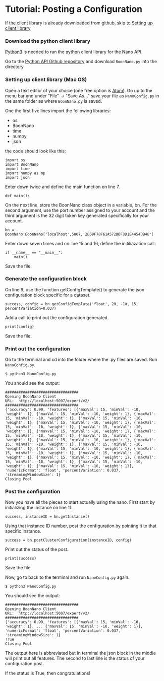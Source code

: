 # Tutorial: Posting a Configuration

If the client library is already downloaded from github, skip to [Setting up client library](#setup)

### Download the python client library
[Python3](https://programwithus.com/learn-to-code/install-python3-mac/) is needed to run the python client library for the Nano API.

Go to the [Python API Github repository](github.com) and download `BoonNano.py` into the directory

### Setting up client library (Mac OS)
Open a text editor of your choice (one free option is [Atom](https://atom.io/)). Go up to the menu bar and under "File" -> "Save As..." save your file as `NanoConfig.py` in the same folder as where `BoonNano.py` is saved.

One the first five lines import the following libraries:
- os
- BoonNano
- time
- numpy
- json

the code should look like this:
```
import os
import BoonNano
import time
import numpy as np
import json
```

Enter down twice and define the main function on line 7.
```
def main():
```

On the next line, store the BoonNano class object in a variable, bn. For the second argument, use the port number assigned to your account and the third argument is the 32 digit token key generated specifically for your account.
```
bn = BoonNano.BoonNano('localhost',5007,'2B69F78F61A572DBF8D1E44548B48')
```
Enter down seven times and on line 15 and 16, define the initiliazation call:
```
if __name__ == "__main__":
    main()
```

Save the file.


### Generate the configuration block
On line 9, use the function getConfigTemplate() to generate the json configuration block specific for a dataset.
```
success, config = bn.getConfigTemplate('float', 20, -10, 15, percentVariation=0.037)
```
Add a call to print out the configuration generated.
```
print(config)
```
Save the file.

### Print out the configuration
Go to the terminal and cd into the folder where the .py files are saved. Run `NanoConfig.py`.
```
$ python3 NanoConfig.py
```
You should see the output:
```
#################################
Opening BoonNano Client
URL:  http://localhost:5007/expert/v2/
#################################
{'accuracy': 0.99, 'features': [{'maxVal': 15, 'minVal': -10, 'weight': 1}, {'maxVal': 15, 'minVal': -10, 'weight': 1}, {'maxVal': 15, 'minVal': -10, 'weight': 1}, {'maxVal': 15, 'minVal': -10, 'weight': 1}, {'maxVal': 15, 'minVal': -10, 'weight': 1}, {'maxVal': 15, 'minVal': -10, 'weight': 1}, {'maxVal': 15, 'minVal': -10, 'weight': 1}, {'maxVal': 15, 'minVal': -10, 'weight': 1}, {'maxVal': 15, 'minVal': -10, 'weight': 1}, {'maxVal': 15, 'minVal': -10, 'weight': 1}, {'maxVal': 15, 'minVal': -10, 'weight': 1}, {'maxVal': 15, 'minVal': -10, 'weight': 1}, {'maxVal': 15, 'minVal': -10, 'weight': 1}, {'maxVal': 15, 'minVal': -10, 'weight': 1}, {'maxVal': 15, 'minVal': -10, 'weight': 1}, {'maxVal': 15, 'minVal': -10, 'weight': 1}, {'maxVal': 15, 'minVal': -10, 'weight': 1}, {'maxVal': 15, 'minVal': -10, 'weight': 1}, {'maxVal': 15, 'minVal': -10, 'weight': 1}, {'maxVal': 15, 'minVal': -10, 'weight': 1}], 'numericFormat': 'float', 'percentVariation': 0.037, 'streamingWindowSize': 1}
Closing Pool
```

### Post the configuration

Now you have all the pieces to start actually using the nano. First start by initializing the instance on line 11.
```
success, instanceID = bn.getInstance()
```
Using that instance ID number, post the configuration by pointing it to that specific instance.
```
success = bn.postClusterConfiguration(instanceID, config)
```
Print out the  status of the post.
```
print(success)
```
Save the file.

Now, go to back to the terminal and run `NanoConfig.py` again.
```
$ python3 NanoConfig.py
```
You should see the output:
```
#################################
Opening BoonNano Client
URL:  http://localhost:5007/expert/v2/
#################################
{'accuracy': 0.99, 'features': [{'maxVal': 15, 'minVal': -10, 'weight': 1}, ... {'maxVal': 15, 'minVal': -10, 'weight': 1}], 'numericFormat': 'float', 'percentVariation': 0.037, 'streamingWindowSize': 1}
True
Closing Pool
```
The output here is abbreviated but in terminal the json block in the middle will print out all features.
The second to last line is the status of your configuration post.

If the status is True, then congratulations!
